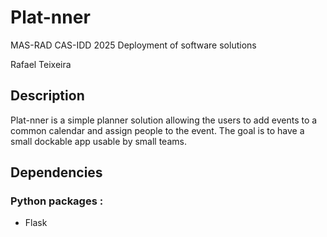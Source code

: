 # Plat-nner
MAS-RAD CAS-IDD 2025 Deployment of software solutions

Rafael Teixeira

## Description
Plat-nner is a simple planner solution allowing the users to add events to a common calendar and assign people to the event.
The goal is to have a small dockable app usable by small teams.

## Dependencies
### Python packages :
- Flask
